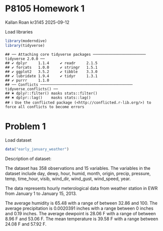 P8105 Homework 1
================
Kallan Roan kr3145
2025-09-12

Load libraries

``` r
library(moderndive)
library(tidyverse)
```

    ## ── Attaching core tidyverse packages ──────────────────────── tidyverse 2.0.0 ──
    ## ✔ dplyr     1.1.4     ✔ readr     2.1.5
    ## ✔ forcats   1.0.0     ✔ stringr   1.5.1
    ## ✔ ggplot2   3.5.2     ✔ tibble    3.3.0
    ## ✔ lubridate 1.9.4     ✔ tidyr     1.3.1
    ## ✔ purrr     1.1.0     
    ## ── Conflicts ────────────────────────────────────────── tidyverse_conflicts() ──
    ## ✖ dplyr::filter() masks stats::filter()
    ## ✖ dplyr::lag()    masks stats::lag()
    ## ℹ Use the conflicted package (<http://conflicted.r-lib.org/>) to force all conflicts to become errors

# Problem 1

Load dataset

``` r
data("early_january_weather")
```

Description of dataset:

The dataset has 358 observations and 15 variables. The variables in the
dataset include day, dewp, hour, humid, month, origin, precip, pressure,
temp, time_hour, visib, wind_dir, wind_gust, wind_speed, year.

The data represents hourly meterological data from weather station in
EWR from January 1 to January 15, 2013.

The average humidity is 65.48 with a range of between 32.86 and 100. The
average precipitation is 0.0020391 inches with a range between 0 inches
and 0.19 inches. The average dewpoint is 28.06 F with a range of between
8.96 F and 53.06 F. The mean temperature is 39.58 F with a range between
24.08 F and 57.92 F.

